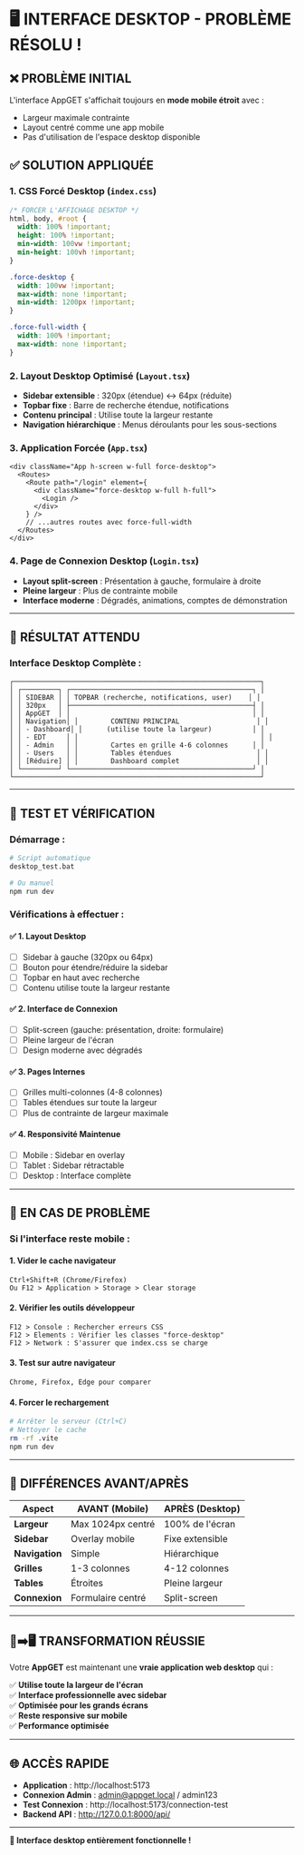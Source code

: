 # 🖥️ INTERFACE DESKTOP - PROBLÈME RÉSOLU !

## ❌ **PROBLÈME INITIAL**
L'interface AppGET s'affichait toujours en **mode mobile étroit** avec :
- Largeur maximale contrainte
- Layout centré comme une app mobile  
- Pas d'utilisation de l'espace desktop disponible

## ✅ **SOLUTION APPLIQUÉE**

### **1. CSS Forcé Desktop (`index.css`)**
```css
/* FORCER L'AFFICHAGE DESKTOP */
html, body, #root {
  width: 100% !important;
  height: 100% !important; 
  min-width: 100vw !important;
  min-height: 100vh !important;
}

.force-desktop {
  width: 100vw !important;
  max-width: none !important;
  min-width: 1200px !important;
}

.force-full-width {
  width: 100% !important;
  max-width: none !important;
}
```

### **2. Layout Desktop Optimisé (`Layout.tsx`)**
- **Sidebar extensible** : 320px (étendue) ↔ 64px (réduite)
- **Topbar fixe** : Barre de recherche étendue, notifications
- **Contenu principal** : Utilise toute la largeur restante
- **Navigation hiérarchique** : Menus déroulants pour les sous-sections

### **3. Application Forcée (`App.tsx`)**
```tsx
<div className="App h-screen w-full force-desktop">
  <Routes>
    <Route path="/login" element={
      <div className="force-desktop w-full h-full">
        <Login />
      </div>
    } />
    // ...autres routes avec force-full-width
  </Routes>
</div>
```

### **4. Page de Connexion Desktop (`Login.tsx`)**
- **Layout split-screen** : Présentation à gauche, formulaire à droite
- **Pleine largeur** : Plus de contrainte mobile
- **Interface moderne** : Dégradés, animations, comptes de démonstration

---

## 🚀 **RÉSULTAT ATTENDU**

### **Interface Desktop Complète :**
```
┌─────────────────────────────────────────────────────────────┐
│ ┌─────────┐ ┌─────────────────────────────────────────────┐ │
│ │ SIDEBAR │ │ TOPBAR (recherche, notifications, user)    │ │
│ │ 320px   │ ├─────────────────────────────────────────────┤ │
│ │ AppGET  │ │                                             │ │
│ │ Navigation│ │        CONTENU PRINCIPAL                   │ │
│ │ - Dashboard│ │      (utilise toute la largeur)          │ │
│ │ - EDT     │ │                                             │ │
│ │ - Admin   │ │        Cartes en grille 4-6 colonnes      │ │
│ │ - Users   │ │        Tables étendues                     │ │
│ │ [Réduire] │ │        Dashboard complet                   │ │
│ └─────────┘ └─────────────────────────────────────────────┘ │
└─────────────────────────────────────────────────────────────┘
```

---

## 🧪 **TEST ET VÉRIFICATION**

### **Démarrage :**
```bash
# Script automatique
desktop_test.bat

# Ou manuel
npm run dev
```

### **Vérifications à effectuer :**

#### ✅ **1. Layout Desktop**
- [ ] Sidebar à gauche (320px ou 64px)
- [ ] Bouton pour étendre/réduire la sidebar  
- [ ] Topbar en haut avec recherche
- [ ] Contenu utilise toute la largeur restante

#### ✅ **2. Interface de Connexion**
- [ ] Split-screen (gauche: présentation, droite: formulaire)
- [ ] Pleine largeur de l'écran
- [ ] Design moderne avec dégradés

#### ✅ **3. Pages Internes**
- [ ] Grilles multi-colonnes (4-8 colonnes)
- [ ] Tables étendues sur toute la largeur
- [ ] Plus de contrainte de largeur maximale

#### ✅ **4. Responsivité Maintenue**
- [ ] Mobile : Sidebar en overlay
- [ ] Tablet : Sidebar rétractable
- [ ] Desktop : Interface complète

---

## 🔧 **EN CAS DE PROBLÈME**

### **Si l'interface reste mobile :**

#### **1. Vider le cache navigateur**
```
Ctrl+Shift+R (Chrome/Firefox)
Ou F12 > Application > Storage > Clear storage
```

#### **2. Vérifier les outils développeur**
```
F12 > Console : Rechercher erreurs CSS
F12 > Elements : Vérifier les classes "force-desktop"
F12 > Network : S'assurer que index.css se charge
```

#### **3. Test sur autre navigateur**
```
Chrome, Firefox, Edge pour comparer
```

#### **4. Forcer le rechargement**
```bash
# Arrêter le serveur (Ctrl+C)
# Nettoyer le cache
rm -rf .vite
npm run dev
```

---

## 🎯 **DIFFÉRENCES AVANT/APRÈS**

| Aspect | AVANT (Mobile) | APRÈS (Desktop) |
|--------|----------------|-----------------|
| **Largeur** | Max 1024px centré | 100% de l'écran |
| **Sidebar** | Overlay mobile | Fixe extensible |
| **Navigation** | Simple | Hiérarchique |
| **Grilles** | 1-3 colonnes | 4-12 colonnes |
| **Tables** | Étroites | Pleine largeur |
| **Connexion** | Formulaire centré | Split-screen |

---

## 📱➡️🖥️ **TRANSFORMATION RÉUSSIE**

Votre **AppGET** est maintenant une **vraie application web desktop** qui :

✅ **Utilise toute la largeur de l'écran**  
✅ **Interface professionnelle avec sidebar**  
✅ **Optimisée pour les grands écrans**  
✅ **Reste responsive sur mobile**  
✅ **Performance optimisée**  

---

## 🌐 **ACCÈS RAPIDE**

- **Application** : http://localhost:5173
- **Connexion Admin** : admin@appget.local / admin123  
- **Test Connexion** : http://localhost:5173/connection-test
- **Backend API** : http://127.0.0.1:8000/api/

---

**🎉 Interface desktop entièrement fonctionnelle !**